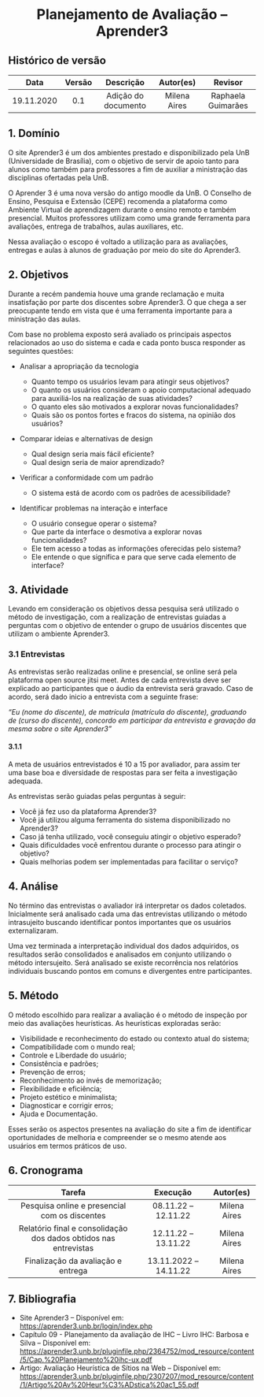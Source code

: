 #  <center>Planejamento de Avaliação – Aprender3

## Histórico de versão

|    Data    | Versão | Descrição            | Autor(es)       | Revisor            |
| :--------: | :----: | :------------------: | :-------------: | :----------------: |
| 19.11.2020 |  0.1   | Adição do documento  | Milena Aires    | Raphaela Guimarães |

## 1. Domínio
  O site Aprender3 é um dos ambientes prestado e disponibilizado pela UnB (Universidade de Brasília), com o objetivo de servir de apoio tanto para alunos como também para professores a fim de auxiliar a ministração das disciplinas ofertadas pela UnB.
  
  O Aprender 3 é uma nova versão do antigo moodle da UnB. O Conselho de Ensino, Pesquisa e Extensão (CEPE) recomenda a plataforma como Ambiente Virtual de aprendizagem durante o ensino remoto e também presencial. Muitos professores utilizam como uma grande ferramenta para avaliações, entrega de trabalhos, aulas auxiliares, etc.
  
  Nessa avaliação o escopo é voltado a utilização para as avaliações, entregas e aulas à alunos de graduação por meio do site do Aprender3.
  
## 2. Objetivos
  Durante a recém pandemia houve uma grande reclamação e muita insatisfação por parte dos discentes sobre Aprender3. O que chega a ser preocupante tendo em vista que é uma ferramenta importante para a ministração das aulas.
  
Com base no problema exposto será avaliado os principais aspectos relacionados ao uso do sistema e cada e cada ponto busca responder as seguintes questões:
  
- Analisar a apropriação da tecnologia
  - Quanto tempo os usuários levam para atingir seus objetivos?
  - O quanto os usuários consideram o apoio computacional adequado para auxiliá-los na realização de suas atividades?
  - O quanto eles são motivados a explorar novas funcionalidades?
  - Quais são os pontos fortes e fracos do sistema, na opinião dos usuários?
  
- Comparar ideias e alternativas de design
  - Qual design seria mais fácil eficiente?
  - Qual design seria de maior aprendizado?
  
- Verificar a conformidade com um padrão
  - O sistema está de acordo com os padrões de acessibilidade?
  
- Identificar problemas na interação e interface
  - O usuário consegue operar o sistema?
  - Que parte da interface o desmotiva a explorar novas funcionalidades?
  - Ele tem acesso a todas as informações oferecidas pelo sistema?
  - Ele entende o que significa e para que serve cada elemento de interface?
  
## 3. Atividade 
   Levando em consideração os objetivos dessa pesquisa será utilizado o método de investigação, com a realização de entrevistas guiadas a perguntas com o objetivo de entender o grupo de usuários discentes que utilizam o ambiente Aprender3.
   
  ### 3.1 Entrevistas
As entrevistas serão realizadas online e presencial, se online será pela plataforma open source jitsi meet. Antes de cada entrevista deve ser explicado ao participantes que o áudio da entrevista será gravado. Caso de acordo, será dado inicio a entrevista com a seguinte frase:
  
_“Eu (nome do discente), de matrícula (matrícula do discente), graduando de (curso do discente), concordo em participar da entrevista e gravação da mesma sobre o site Aprender3”_
  
#### 3.1.1 
A meta de usuários entrevistados é 10 a 15 por avaliador, para assim ter uma base boa e diversidade de respostas para ser feita a investigação adequada.

As entrevistas serão guiadas pelas perguntas à seguir:
- Você já fez uso da plataforma Aprender3?
- Você já utilizou alguma ferramenta do sistema disponibilizado no Aprender3?
- Caso já tenha utilizado, você conseguiu atingir o objetivo esperado?
- Quais dificuldades você enfrentou durante o processo para atingir o objetivo?
- Quais melhorias podem ser implementadas para facilitar o serviço?

 ## 4. Análise 
No término das entrevistas o avaliador irá interpretar os dados coletados. Inicialmente será analisado cada uma das entrevistas utilizando o método intrasujeito buscando identificar pontos importantes que os usuários externalizaram.
  
Uma vez terminada a interpretação individual dos dados adquiridos, os resultados serão consolidados e analisados em conjunto utilizando o método intersujeito. Será analisado se existe recorrência nos relatórios individuais buscando pontos em comuns e divergentes entre participantes.
  
 ## 5. Método
O método escolhido para realizar a avaliação é o método de inspeção por meio das avaliações heurísticas. As heurísticas exploradas serão:

- Visibilidade e reconhecimento do estado ou contexto atual do sistema;
- Compatibilidade com o mundo real;
- Controle e Liberdade do usuário;
- Consistência e padrões;
- Prevenção de erros;
- Reconhecimento ao invés de memorização;
- Flexibilidade e eficiência;
- Projeto estético e minimalista;
- Diagnosticar e corrigir erros;
- Ajuda e Documentação.
  
Esses serão os aspectos presentes na avaliação do site a fim de identificar oportunidades de melhoria e compreender se o mesmo atende aos usuários em termos práticos de uso.
  
 ## 6. Cronograma 
  
 |   Tarefa   | Execução | Autor(es)       |
 | :--------: | :------: | :-------------: |
 | Pesquisa online e presencial com os discentes | 08.11.22 – 12.11.22 | Milena Aires |
 | Relatório final e consolidação dos dados obtidos nas entrevistas | 12.11.22 – 13.11.22 | Milena Aires |
 | Finalização da avaliação e entrega | 13.11.2022 – 14.11.22 | Milena Aires |
  
 ## 7. Bibliografia 
 
- Site Aprender3 – Disponível em: https://aprender3.unb.br/login/index.php 
- Capítulo 09 - Planejamento da avaliação de IHC – Livro IHC: Barbosa e Silva – Disponível em: https://aprender3.unb.br/pluginfile.php/2364752/mod_resource/content/5/Cap.%20Planejamento%20ihc-ux.pdf 
- Artigo: Avaliação Heurística de Sítios na Web – Disponível em: https://aprender3.unb.br/pluginfile.php/2307207/mod_resource/content/1/Artigo%20Av%20Heur%C3%ADstica%20ac1_55.pdf
      
